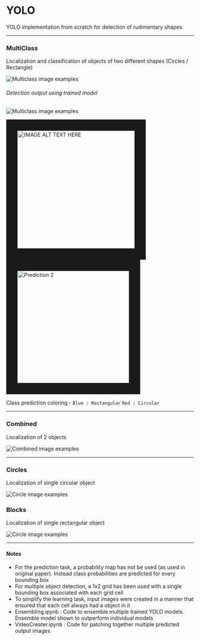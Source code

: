 # YOLO
YOLO implementation from scratch for detection of rudimentary shapes

***
### MultiClass
Localization and classification of objects of two different shapes (Circles / Rectangle)

![Multiclass image examples](https://image.ibb.co/krnAeq/multiclass-example.png)

###### Detection output using trained model 


![Multiclass image examples](https://media.giphy.com/media/2ZYF7KIrIOFt98RcI9/giphy.gif)

<p>
<a href="http://www.youtube.com/watch?feature=player_embedded&v=K16a2hizF6s&t=17s" target="_blank"><img src="https://image.ibb.co/kqoavV/pred-thumbnail.png" alt="IMAGE ALT TEXT HERE" width="315" height="315" border="30" /></a> <a href="http://www.youtube.com/watch?feature=player_embedded&v=hyrMQS7HMpU" target="_blank"><img src="https://image.ibb.co/iURH9q/pred2-thumbnail.png" alt="Prediction 2" width="300" height="300" border="30" /></a>
</p>

Class prediction coloring -  `Blue : Rectangular` `Red : Circular`

***

### Combined 
Localization of 2 objects

![Combined image examples](https://image.ibb.co/hWtVUq/Combined-input.png)

***
### Circles
Localization of single circular object

![Circle image examples](https://image.ibb.co/f1mdFV/Circle-input.png)

### Blocks
Localization of single rectangular object

![Circle image examples](https://image.ibb.co/gimTFV/Blocks-input.png)


---
#### Notes
 - For the prediction task, a probability map has not be used (as used in original paper). Instead class probabilities are predicted for every bounding box
 - For multiple object detection, a 1x2 grid has been used with a single bounding box associated with each grid cell
 - To simplify the learning task, input images were created in a manner that ensured that each cell always had a object in it
 - Ensembling.ipynb : Code to ensemble multiple trained YOLO models. Ensemble model shown to outperform individual models
 - VideoCreater.ipynb : Code for patching together multiple predicted output images
 
